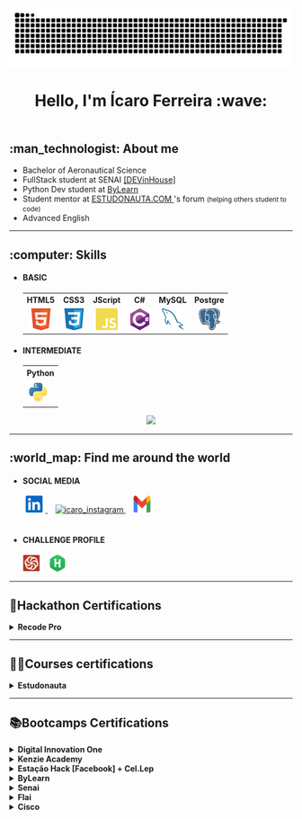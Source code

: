 <header>
    <img align="center" src="https://github.com/icarofilho/icarofilho/blob/output/github-contribution-grid-snake.svg">
    <h1 align="center">Hello, I'm Ícaro Ferreira :wave: </h1>
</header>

<!-- About ME -->
<section>
    <h2>:man_technologist: About me</h2>
    <ul>
        <li>Bachelor of Aeronautical Science</li>
        <li>FullStack student at SENAI <a href="https://cursos.sesisenai.org.br/detalhes/devinhouse/25558">[DEVinHouse]</a></li>
        <li>Python Dev student at <a href="https://www.bylearn.com.br/">ByLearn</a></li>
        <li>Student mentor at <a href="https://www.estudonauta.com/">ESTUDONAUTA.COM </a>'s forum <small>(helping others student to code)</small></li>
        <li>Advanced English</li>
    </ul>
    <hr>
</section>

<!-- Skills -->
<section>
    <h2>:computer: Skills</h2>
    <!-- BASIC -->
    <ul>
        <li>
            <h4><strong>BASIC</strong></h4>
            <table style="text-align: center">
                <th>HTML5</th>
                <th>CSS3</th>
                <th>JScript</th>
                <th>C#</th>
                <th>MySQL</th>
                <th>Postgre</th>
                <tr>
                <td><img src="imgs/html.svg" height="40px" alt="tag html"></td>
                <td><img src="imgs/css.svg" height="40px" alt="tag css"></td>
                <td><img src="imgs/javascript.svg" height="40px" alt="tag javascript"></td>
                <td><img src="imgs/csharp.svg" height="40px" alt="tag javascript"></td>
                <td><img src="imgs/mysql.svg" height="40px" alt="tag javascript"></td>
                <td><img src="imgs/postgresql.svg" height="40px" alt="tag javascript"></td>
                </tr>
            </table>
        </li>
        <li>
            <h4><strong>INTERMEDIATE</strong></h4>
            <table>
                <th>Python</th>
                <tr>
                <td><img src="imgs/python.svg" height="40px" alt="tag python"></td>
                </tr>
            </table>
        </li>
    </ul>
    <div align="center">
        <img src="https://github-readme-stats.vercel.app/api/top-langs/?username=icarofilho&layout=compact">
    </div>
<hr>
</section>
<!-- FIND ME AROUND THE WORLD -->
<section>
    <h2>:world_map: Find me around the world</h2>
    <ul>
        <li><h4><strong>SOCIAL MEDIA</strong><br>
        </h4>
            <a href="https://www.linkedin.com/in/icarofilho/" target="_blank">
                <img aling="center" alt="icaro_linkedin" height="30" width="40" src="imgs/linkedin.svg" style="max-width:100%">
            </a>
            <img src="imgs/vazio.png" width="10px">
            <a  href="https://www.instagram.com/icarofilho/" target="_blank">
                <img aling="center" alt="icaro_instagram" height="30" width="30" src="https://image.flaticon.com/icons/png/512/1409/1409946.png" style="max-width:100%">
            </a>
            <!-- <img src="imgs/vazio.png" width="10px">
            <a href="https://th3devway.blogspot.com/" target="_blank">
                <img aling="center" alt="icaro_blog" height="30" width="30" src="imgs/blogger.svg" style="max-width:100%"> -->
            </a>
          <!--   <img src="imgs/vazio.png" width="10px">
            <a href="#" target="_blank">
                <img aling="center" alt="icaro_blog" height="30" width="30" src="imgs/youtube.svg" style="max-width:100%"> -->
            </a>
            <img src="imgs/vazio.png" width="10px">
            <a href="mailto:icaro.ferreira.filho@gmail.com" target="_blank">
                <img aling="center" alt="icaro_blog" height="30" width="30" src="imgs/gmail.svg" style="max-width:100%">
            </a>
        </li>
        <br>
        <li><h4><strong>CHALLENGE PROFILE</strong><br>
        </h4>
        <a href="https://www.codewars.com/users/icarofilho" target="_blank"><img src="imgs/codewars.svg" height="30px" title="CodeWars"></a>
        <img src="imgs/vazio.png" width="10px">
        <a href="https://www.hackerrank.com/icarofilho" target="_blank"><img src="imgs/hackerrank.png" height="30px" title="HackerRank"></a>
        </li>
    </ul>
    
<hr>
</section>


<h2>📃Hackathon Certifications</h2> 
<details>
<!-- RECODEPRO -->
    <summary><strong>Recode Pro</strong></summary>
    <a href="hackathon/recodepro/recode1.jpeg" target="_blank">
        <img src="hackathon/recodepro/recode1.jpeg" height="60" alt="mod0: primeiros passos" title="mod0: primeiros passos">
    </a>
    <img src="imgs/vazio.png" width="10px">
</details>
<hr>
<!-- Courses certifications -->
<h2>👨‍🎓Courses certifications</h2>
<details>
    <summary><strong>Estudonauta</strong></summary>
    <div>
    <!-- PROGRAMAÇÃO BASICA -->
        <div>
            <h3>Programação Básica</h3>
            <a href="course/estudonauta/prog-basica/pb0.jpeg" target="_blank">
                <img src="course/estudonauta/prog-basica/pb0.jpeg" height="60" alt="mod0: primeiros passos" title="mod0: primeiros passos">
            </a>
            <img src="imgs/vazio.png" width="10px">
            <a href="course/estudonauta/prog-basica/pb1.jpeg" target="_blank">
                <img src="course/estudonauta/prog-basica/pb1.jpeg" height="60" alt="mod1: primeiros comandos" title="mod1: primeiros comandos">
            </a>
            <img src="imgs/vazio.png" width="10px">
            <a href="course/estudonauta/prog-basica/pb2.jpeg" target="_blank">
                <img src="course/estudonauta/prog-basica/pb2.jpeg" height="60" alt="mod2: condicionais" title="mod2: condicionais">
            </a>
            <img src="imgs/vazio.png" width="10px">
            <a href="course/estudonauta/prog-basica/pb3.jpeg" target="_blank">
                <img src="course/estudonauta/prog-basica/pb3.jpeg" height="60" alt="mod3: repetições" title="mod3: csharp">
            </a>
            <img src="imgs/vazio.png" width="10px">
            <a href="course/estudonauta/prog-basica/pb4.jpeg" target="_blank">
                <img src="course/estudonauta/prog-basica/pb4.jpeg" height="60" alt="mod4: variaveis compostas" title="mod4: variaveis compostas">
            </a>
            <img src="imgs/vazio.png" width="10px">
            <a href="course/estudonauta/prog-basica/pb5.jpeg" target="_blank">
                <img src="course/estudonauta/prog-basica/pb5.jpeg" height="60" alt="mod5: rotinas" title="mod5: csharp">
            </a>
            <img src="imgs/vazio.png" width="10px">
        </div>
        <!-- HTML/CSS -->
        <div>
            <h3>HTML5 / CSS3</h3>
            <a href="course/estudonauta/html-css/hc1.jpeg" target="_blank">
                <img src="course/estudonauta/html-css/hc1.jpeg" height="60" alt="mod1: html5 + css3" title="mod1: html5 + css3">
            </a>
            <img src="imgs/vazio.png" width="10px">
            <a href="course/estudonauta/html-css/hc2.jpeg" target="_blank">
                <img src="course/estudonauta/html-css/hc2.jpeg" height="60" alt="mod2: html5 + css3" title="mod2: html5 + css3">
            </a>
        </div>
        <!-- JAVASCRIPT -->
        <div>
            <h3>JavaScript</h3>
            <a href="course/estudonauta/js/js.jpeg" target="_blank">
                <img src="course/estudonauta/js/js.jpeg" height="60" alt="mod0: javascript" title="mod0: javascript">
            </a>
        </div>
        <!-- C SHARP -->
        <div>
            <h3>C#</h3>
            <a href="course/estudonauta/csharp/csharp0.jpeg" target="_blank">
                <img src="course/estudonauta/csharp/csharp0.jpeg" height="60" alt="mod0: csharp" title="mod0: csharp">
            </a>
            <img src="imgs/vazio.png" width="10px">
            <a href="course/estudonauta/csharp/csharp1.jpeg" target="_blank">
                <img src="course/estudonauta/csharp/csharp1.jpeg" height="60" alt="mod1: csharp" title="mod1: csharp">
            </a>
        </div>
        <!-- PYTHON -->
        <div>
            <h3>Python</h3>
            <a href="course/estudonauta/python/p1.jpeg" target="_blank">
                <img src="course/estudonauta/python/p1.jpeg" height="60" alt="mod1 fundamentos" title="mod1 fundamentos">
            </a>
            <img src="imgs/vazio.png" width="10px">
            <a href="course/estudonauta/python/p2.jpeg" target="_blank">
                <img src="course/estudonauta/python/p2.jpeg" height="60" alt="mod2 estruturas de controle" title="mod2 estruturas de controle">
            </a>
            <img src="imgs/vazio.png" width="10px">
            <a href="course/estudonauta/python/p3.jpeg" target="_blank">
                <img src="course/estudonauta/python/p3.jpeg" height="60" alt="mod3 estruturas de repetição" title="mod3 estruturas de repetição">
            </a>
            <img src="imgs/vazio.png" width="10px">
        </div>
        <!-- MYSQL -->
        <div>
            <h3>MySQL</h3>
            <a href="course/estudonauta/mysql/mysql0.jpeg" target="_blank">
                <img src="course/estudonauta/mysql/mysql0.jpeg" height="60" alt="mod0: mysql" title="mod0: mysql">
            </a>
        </div>
        <!-- REDES -->
        <div>
            <h3>Redes de Computadores</h3>
            <a href="course/estudonauta/redes/r0.jpeg" target="_blank">
                <img src="course/estudonauta/redes/r0.jpeg" height="60" alt="mod0: fundamentos de rede" title="mod0: fundamentos de rede">
            </a>
            <img src="imgs/vazio.png" width="10px">
            <a href="course/estudonauta/redes/r1.jpeg" target="_blank">
                <img src="course/estudonauta/redes/r1.jpeg" height="60" alt="mod1: cabeamento" title="mod1: cabeamento">
            </a>
            <img src="imgs/vazio.png" width="10px">
            <a href="course/estudonauta/redes/r2.jpeg" target="_blank">
                <img src="course/estudonauta/redes/r2.jpeg" height="60" alt="mod2: tcp-ip e wi-fi" title="mod2: tcp-ip e wi-fi">
            </a>
            <img src="imgs/vazio.png" width="10px">
            <a href="course/estudonauta/redes/r3.jpeg" target="_blank">
                <img src="course/estudonauta/redes/r3.jpeg" height="60" alt="mod3: endereçamento ip" title="mod3: endereçamento ip">
            </a>
            <img src="imgs/vazio.png" width="10px">
            <a href="course/estudonauta/redes/r4.jpeg" target="_blank">
                <img src="course/estudonauta/redes/r4.jpeg" height="60" alt="mod4: equipamentos de rede" title="mod4: equipamentos de rede">
            </a>
            <img src="imgs/vazio.png" width="10px">
            <a href="course/estudonauta/redes/r5.jpeg" target="_blank">
                <img src="course/estudonauta/redes/r5.jpeg" height="60" alt="mod5: protocolo e modelo OSI" title="mod5: protocolo e modelo OSI">
            </a>
            <img src="imgs/vazio.png" width="10px">
        </div>
    </div>
</details>
<hr>
<!-- BOOTCAMPS -->
<section>
    <h2>📚Bootcamps Certifications</h2>
    <!-- DIGITAL INNOVATION ONE -->
    <details>
        <summary><strong>Digital Innovation One</strong></summary>
        <a href="bootcamps/dio/avanadefullstack1.jpeg" target="_blank"><img src="bootcamps/dio/avanadefullstack1.jpeg"  height="60" alt="avanade fullstack" title="avanade fullstack"></a>
        <img src="imgs/vazio.png" width="10px">
        <a href="bootcamps/dio/santanderfullstack1.jpeg" target="_blank"><img src="bootcamps/dio/santanderfullstack1.jpeg"  height="60" alt="santander fullstack" title="santander fullstack"></a>
        <img src="imgs/vazio.png" width="10px">
    </details>
    <details>
    <!-- KENZIE ACADEMY -->
        <summary><strong>Kenzie Academy</strong><br>
        </summary>
        <div>
            <a href="bootcamps/kenzieAcademy/ka3.jpeg" target="_blank"><img src="bootcamps/kenzieAcademy/ka3.jpeg"  height="60" alt="Introdução a programação com python" title="Introdução a programação com python"></a>
            <img src="imgs/vazio.png" width="10px">
            <a href="bootcamps/kenzieAcademy/ka1.jpeg" target="_blank"><img src="bootcamps/kenzieAcademy/ka1.jpeg"  height="60" alt="semana web" title="Semana web"></a>
            <img src="imgs/vazio.png" width="10px">
            <a href="bootcamps/kenzieAcademy/ka2.jpg" target="_blank"><img src="bootcamps/kenzieAcademy/ka2.jpg"  height="60" alt="Introdução a programação com javascript" title="Introdução a programação com javascript"></a>
            <img src="imgs/vazio.png" width="10px">
            <a href="bootcamps/kenzieAcademy/ka4.jpeg" target="_blank"><img src="bootcamps/kenzieAcademy/ka4.jpeg"  height="60" alt="maratona do zero ao código" title="maratona do zero ao código"></a>
            <img src="imgs/vazio.png" width="10px">
            <br>
        </div>
    </details>
    <!-- ESTAÇÃO HACK -->
    <details>
        <summary><strong>Estação Hack [Facebook] + Cel.Lep</strong></summary>
        <a href="bootcamps/cellep/c1.jpeg" target="_blank"><img src="bootcamps/cellep/c1.jpeg"  height="60" alt="Backend" title="BackEnd"></a>
        <img src="imgs/vazio.png" width="10px">
        <a href="bootcamps/cellep/c2.jpeg" target="_blank"><img src="bootcamps/cellep/c2.jpeg"  height="60" alt="Ui/Ux + Prototype web" title="Ui/Ux + Prototype web"></a>
        <img src="imgs/vazio.png" width="10px">
        <br>
    </details>
    <!-- BYLEARN -->
    <details>
        <summary><strong>ByLearn</strong></summary>
        <a href="bootcamps/bylearn/bl1.jpeg" target="_blank"><img src="bootcamps/bylearn/bl1.jpeg"  height="60" alt="Python faixa preta" title="Python faixa preta"></a>
        <img src="imgs/vazio.png" width="10px">
        <br>
    </details>
    <!-- SENAI -->
    <details>
        <summary><strong>Senai</strong></summary><br>
        <a href="bootcamps/senai/s1.jpeg" target="_blank"><img src="bootcamps/senai/s1.jpeg"  height="60" alt="Logica de programação" title="Logica de programação"></a>
        <img src="imgs/vazio.png" width="10px">
        <a href="bootcamps/senai/s2.jpeg" target="_blank"><img src="bootcamps/senai/s2.jpeg"  height="60" alt="Tecnologia da Informação e Comunicação" title="Tecnologia da Informação e Comunicação"></a>
        <img src="imgs/vazio.png" width="10px">
        <br>
    </details>
    <!-- FLAI -->
    <details>
        <summary><strong>Flai</strong></summary>
        <a href="bootcamps/flai/f1.jpeg" target="_blank"><img src="bootcamps/flai/f1.jpeg"  height="60" alt="Data Science" title="Data Science"></a>
        <img src="imgs/vazio.png" width="10px">
    </details>
    <!-- CISCO -->
    <details>
        <summary><strong>Cisco</strong></summary>
        <a href="bootcamps/cisco/cisco0.jpeg" target="_blank"><img src="bootcamps/cisco/cisco0-0.jpeg"  height="60" alt="cisco bootcamp" title="cisco bootcamp"></a>
        <img src="imgs/vazio.png" width="10px">
    </details>
</section>


